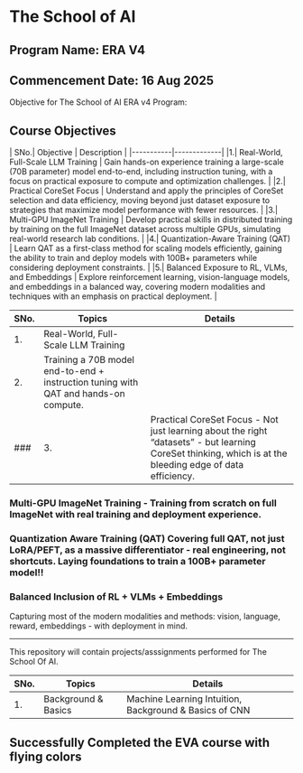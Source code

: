 # The School of AI
## Program Name: ERA V4
## Commencement Date: 16 Aug 2025


Objective for The School of AI ERA v4 Program: 


## Course Objectives

| SNo.| Objective | Description |
|-----------|-------------|
|1.| Real-World, Full-Scale LLM Training | Gain hands-on experience training a large-scale (70B parameter) model end-to-end, including instruction tuning, with a focus on practical exposure to compute and optimization challenges. |
|2.| Practical CoreSet Focus | Understand and apply the principles of CoreSet selection and data efficiency, moving beyond just dataset exposure to strategies that maximize model performance with fewer resources. |
|3.| Multi-GPU ImageNet Training | Develop practical skills in distributed training by training on the full ImageNet dataset across multiple GPUs, simulating real-world research lab conditions. |
|4.| Quantization-Aware Training (QAT) | Learn QAT as a first-class method for scaling models efficiently, gaining the ability to train and deploy models with 100B+ parameters while considering deployment constraints. |
|5.| Balanced Exposure to RL, VLMs, and Embeddings | Explore reinforcement learning, vision-language models, and embeddings in a balanced way, covering modern modalities and techniques with an emphasis on practical deployment. |


| SNo. | Topics  | Details |
| ---  | ---     | ---     |
|1.| Real-World, Full-Scale LLM Training |
|2.| Training a 70B model end-to-end + instruction tuning with QAT and hands-on compute. 
### |3.| Practical CoreSet Focus - Not just learning about the right “datasets” - but learning CoreSet thinking, which is at the bleeding edge of data efficiency.
### Multi-GPU ImageNet Training - Training from scratch on full ImageNet with real training and deployment experience.
### Quantization Aware Training (QAT) Covering full QAT, not just LoRA/PEFT, as a massive differentiator - real engineering, not shortcuts. Laying foundations to train a 100B+ parameter model!!
### Balanced Inclusion of RL + VLMs + Embeddings

Capturing most of the modern modalities and methods: vision, language, reward, embeddings - with deployment in mind.

---------------------------------------------------------------------------------------

This repository will contain projects/asssignments performed for The School Of AI.

| SNo. | Topics  | Details |
| ---  | ---     | ---     |
|1.| Background & Basics| Machine Learning Intuition, Background & Basics of CNN|




## **Successfully Completed the EVA course with flying colors**
